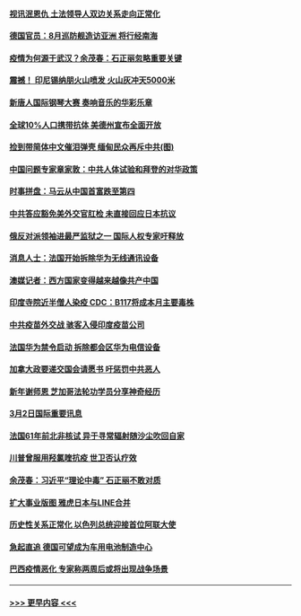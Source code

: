 #### [视讯泯恩仇 土法领导人双边关系走向正常化](../pages/prog202/a103065800.md?t=03031451) 
#### [德国官员：8月巡防舰造访亚洲 将行经南海](../pages/prog202/a103065708.md?t=03031451) 
#### [疫情为何源于武汉？余茂春：石正丽忽略重要关键](../pages/prog202/a103065682.md?t=03031451) 
#### [震撼！ 印尼锡纳朋火山喷发 火山灰冲天5000米](../pages/prog202/a103065207.md?t=03031451) 
#### [新唐人国际钢琴大赛 奏响音乐的华彩乐章](../pages/prog202/a103065639.md?t=03031451) 
#### [全球10%人口携带抗体 美德州宣布全面开放](../pages/prog202/a103065617.md?t=03031451) 
#### [捡到带简体中文催泪弹壳 缅甸民众再斥中共(图)](../pages/prog202/a103065601.md?t=03031451) 
#### [中国问题专家章家敦：中共人体试验和拜登的对华政策](../pages/prog202/a103065589.md?t=03031451) 
#### [时事拼盘：马云从中国首富跌至第四](../pages/prog202/a103065598.md?t=03031451) 
#### [中共答应豁免美外交官肛检 未直接回应日本抗议](../pages/prog202/a103065543.md?t=03031451) 
#### [俄反对派领袖进最严监狱之一 国际人权专家吁释放](../pages/prog202/a103065345.md?t=03031451) 
#### [消息人士：法国开始拆除华为无线通讯设备](../pages/prog202/a103065529.md?t=03031451) 
#### [澳媒记者：西方国家变得越来越像共产中国](../pages/prog202/a103065521.md?t=03031451) 
#### [印度寺院近半僧人染疫 CDC：B117将成本月主要毒株](../pages/prog202/a103065432.md?t=03031451) 
#### [中共疫苗外交战 骇客入侵印度疫苗公司](../pages/prog202/a103065393.md?t=03031451) 
#### [法国华为禁令启动 拆除都会区华为电信设备](../pages/prog202/a103065383.md?t=03031451) 
#### [加拿大政要递交国会请愿书 吁惩罚中共恶人](../pages/prog202/a103064951.md?t=03031451) 
#### [新年谢师恩 芝加哥法轮功学员分享神奇经历](../pages/prog202/a103065301.md?t=03031451) 
#### [3月2日国际重要讯息](../pages/prog202/a103065236.md?t=03031451) 
#### [法国61年前北非核试 异于寻常辐射随沙尘吹回自家](../pages/prog202/a103065165.md?t=03031451) 
#### [川普曾服用羟氯喹抗疫 世卫否认疗效](../pages/prog202/a103065113.md?t=03031451) 
#### [余茂春：习近平“理论中毒” 石正丽不敢对质](../pages/prog202/a103065083.md?t=03031451) 
#### [扩大事业版图 雅虎日本与LINE合并](../pages/prog202/a103065040.md?t=03031451) 
#### [历史性关系正常化 以色列总统迎接首位阿联大使](../pages/prog202/a103065027.md?t=03031451) 
#### [急起直追 德国可望成为车用电池制造中心](../pages/prog202/a103065007.md?t=03031451) 
#### [巴西疫情恶化 专家称两周后或将出现战争场景](../pages/prog202/a103064978.md?t=03031451) 

----
#### [ >>> 更早内容 <<< ](../indexes/prog202-earlier.md)
